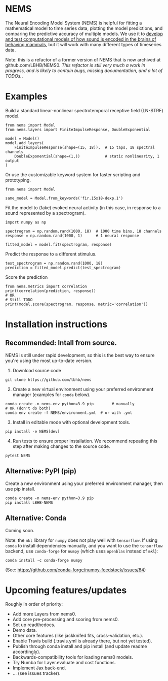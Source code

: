 # NEMS

The Neural Encoding Model System (NEMS) is helpful for fitting a mathematical model to time series data, plotting the model predictions, and comparing the predictive accuracy of multiple models. We use it to [develop and test computational models of how sound is encoded in the brains of behaving mammals](https://hearingbrain.org/), but it will work with many different types of timeseries data.

Note: this is a refactor of a former version of NEMS that is now archived at github.com/LBHB/NEMS0. *This refactor is still very much a work in progress, and is likely to contain bugs, missing documentation, and a lot of TODOs.*.

# Examples
Build a standard linear-nonlinear spectrotemporal receptive field (LN-STRF) model.
```
from nems import Model
from nems.layers import FiniteImpulseResponse, DoubleExponential

model = Model()
model.add_layers(
    FiniteImpulseResponse(shape=(15, 18)),  # 15 taps, 18 spectral channels
    DoubleExponential(shape=(1,))           # static nonlinearity, 1 output
)
```
Or use the customizable keyword system for faster scripting and prototyping.
```
from nems import Model

same_model = Model.from_keywords('fir.15x18-dexp.1')
```
Fit the model to (fake) evoked neural activity (in this case, in response to a sound represented by a spectrogram).
```
import numpy as np

spectrogram = np.random.rand(1000, 18)  # 1000 time bins, 18 channels
response = np.random.rand(1000, 1)      # 1 neural response

fitted_model = model.fit(spectrogram, response)
```
Predict the response to a different stimulus.
```
test_spectrogram = np.random.rand(1000, 18)
prediction = fitted_model.predict(test_spectrogram)
```
Score the prediction
```
from nems.metrics import correlation
print(correlation(prediction, response))
# OR
# Still TODO
print(model.score(spectrogram, response, metric='correlation'))
```



# Installation instructions
## Recommended: Intall from source.
NEMS is still under rapid development, so this is the best way to ensure you're using the most up-to-date version.
1. Download source code
```
git clone https://github.com/lbhb/nems
```
2. Create a new virtual environment using your preferred environment manager (examples for `conda` below).
```
conda create -n nems-env python=3.9 pip        # manually
# OR (don't do both)
conda env create -f NEMS/environment.yml  # or with .yml
```

3. Install in editable mode with optional development tools.
```
pip install -e NEMS[dev]
```
4. Run tests to ensure proper installation. We recommend repeating this step after making changes to the source code.
```
pytest NEMS
```

## Alternative: PyPI (pip)
Create a new environment using your preferred environment manager, then use pip install.
```
conda create -n nems-env python=3.9 pip
pip install LBHB-NEMS
```

## Alternative: Conda
Coming soon.


Note: the `mkl` library for `numpy` does not play well with `tensorflow`.
If using `conda` to install dependencies manually, and you want to use the `tensorflow` backend, use `conda-forge` for `numpy` (which uses `openblas` instead of `mkl`):
```
conda install -c conda-forge numpy
```
(See: https://github.com/conda-forge/numpy-feedstock/issues/84)


# Upcoming features/updates
Roughly in order of priority:
* Add more Layers from nems0.
* Add core pre-processing and scoring from nems0.
* Set up readthedocs.
* Demo data.
* Other core features (like jackknifed fits, cross-validation, etc.).
* Enable Travis build (.travis.yml is already there, but not yet tested).
* Publish through conda install and pip install (and update readme accordingly).
* Backwards-compatibility tools for loading nems0 models.
* Try Numba for Layer.evaluate and cost functions.
* Implement Jax back-end.
* ... (see issues tracker).

